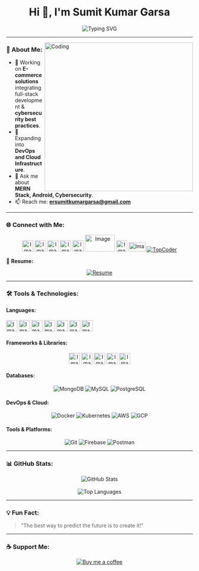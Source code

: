 <h1 align="center">Hi 👋, I'm Sumit Kumar Garsa</h1>

<p align="center">
  <img src="https://readme-typing-svg.demolab.com?font=Fira+Code&weight=500&size=22&pause=1000&color=3A77F7&background=FFFFFF00&center=true&vCenter=true&width=440&lines=Full-Stack+Developer;Android+Developer;Cybersecurity+Enthusiast;Always+Learning%F0%9F%93%9A" alt="Typing SVG" />
</p>

---

<img align="right" alt="Coding" width="400" src="https://cdn.dribbble.com/users/1162077/screenshots/3848914/programmer.gif">

### 🚀 About Me:
- 🔭 Working on **E-commerce solutions** integrating full-stack development & **cybersecurity best practices**.  
- 🌱 Expanding into **DevOps and Cloud Infrastructure**.  
- 💬 Ask me about **MERN Stack, Android, Cybersecurity**.  
- 📫 Reach me: **ersumitkumargarsa@gmail.com**  

---

### 🌐 Connect with Me:
<p align="center">
  <a href="https://twitter.com/sumitkumargarsa"><img width="30" height="30" alt="Image" src="https://github.com/user-attachments/assets/c3e0fa34-4e5e-47f9-87df-270b68077851" /></a>
  <a href="https://linkedin.com/in/sumitkumargarsa"><img width="30" height="30" alt="Image" src="https://github.com/user-attachments/assets/5f3a039d-ad3e-46d7-bb3e-3a6dbec40b09" /></a>
  <a href="https://kaggle.com/sumitkumargarsa"><img width="30" height="30" alt="Image" src="https://github.com/user-attachments/assets/e4f32ed2-34ff-4439-a11e-6251159d4e93" /></a>
  <a href="https://instagram.com/sumitkumargarsa"><img width="30" height="30" alt="Image" src="https://github.com/user-attachments/assets/a2c5a4c6-d86c-4b1d-a2d7-e369ada4ece5" /></a>
  <a href="https://www.youtube.com/c/er.sumitkumargarsa"><img width="30" height="30" alt="Image" src="https://github.com/user-attachments/assets/b2a70354-a298-48e5-b4a9-e587d4979f76" /></a>
  <a href="https://www.codechef.com/users/sumitkumargarsa"><img width="80" height="45" alt="Image" src="https://github.com/user-attachments/assets/3e9f0424-a156-4c43-b138-dcd3e28efd21" /></a>
  <a href="https://www.leetcode.com/sumitkumargarsa"><img width="30" height="30" alt="Image" src="https://github.com/user-attachments/assets/01660ca4-d77e-4001-9dbd-65988744cddc" /></a>
  <a href="https://auth.geeksforgeeks.org/user/sumitkumargarsa"><img width="45" height="25" alt="Image" src="https://github.com/user-attachments/assets/ce0257f5-4e2f-4d91-b10d-8c0459690e1b" /></a>
  <a href="https://www.topcoder.com/members/sumitkumargarsa"><img src="https://img.shields.io/badge/TopCoder-000000?style=for-the-badge&logo=topcoder&logoColor=white" alt="TopCoder"></a>
</p>

📒 **Resume:**  
<p align="center">
  <a href="https://drive.google.com/drive/folders/1JmMf8RgtC6jrLtxF4GfQy9tJTavpQcfB"><img src="https://img.shields.io/badge/Resume-View-blue?style=for-the-badge&logo=readthedocs&logoColor=white" alt="Resume"></a>
</p>

---

### 🛠️ Tools & Technologies:

#### Languages:
  <img width="30" height="30" alt="Image" src="https://github.com/user-attachments/assets/b341650f-7101-4d62-a021-8aea442025dc" />
  <img width="30" height="30" alt="Image" src="https://github.com/user-attachments/assets/a36b51f5-66fe-4809-88c9-8051fa2a4f06" />
  <img width="30" height="30" alt="Image" src="https://github.com/user-attachments/assets/299f631e-6853-479f-ac36-45dc93428ee8" />
  <img width="30" height="30" alt="Image" src="https://github.com/user-attachments/assets/6d05b46d-649a-4beb-bfb0-8818ece1a37d" />
<img width="30" height="30" alt="Image" src="https://github.com/user-attachments/assets/1907fcf1-273e-4fa5-abe5-e03e6511bd2e" />
<img width="30" height="30" alt="Image" src="https://github.com/user-attachments/assets/16cf1565-50c6-4d32-81bf-114f295828df" />
  <img width="30" height="30" alt="Image" src="https://github.com/user-attachments/assets/e9134016-d08e-49a7-952c-3664adefb319" />

#### Frameworks & Libraries:
<p align="center">
  <img width="30" height="30" alt="Image" src="https://github.com/user-attachments/assets/a150b4f1-284e-4d4f-8ebc-0e0fc6439b45" />
  <img width="30" height="30" alt="Image" src="https://github.com/user-attachments/assets/9af40a8a-2b18-4543-ba9c-672179bb5b02" />
  <img width="30" height="30" alt="Image" src="https://github.com/user-attachments/assets/3f889bd3-b028-40b1-a4bc-bed652feb4d2" />
  <img width="30" height="30" alt="Image" src="https://github.com/user-attachments/assets/b8b0a9a0-2733-4dbd-8f19-b42ce56d1b79" />
<img width="30" height="30" alt="Image" src="https://github.com/user-attachments/assets/fc85467f-9612-4f95-974e-aa5ec5bb2753" />
</p>

#### Databases:
<p align="center">
  <img src="https://img.shields.io/badge/MongoDB-47A248?style=for-the-badge&logo=mongodb&logoColor=white" alt="MongoDB">
  <img src="https://img.shields.io/badge/MySQL-00A6D5?style=for-the-badge&logo=mysql&logoColor=white" alt="MySQL">
  <img src="https://img.shields.io/badge/PostgreSQL-336791?style=for-the-badge&logo=postgresql&logoColor=white" alt="PostgreSQL">
</p>

#### DevOps & Cloud:
<p align="center">
  <img src="https://img.shields.io/badge/Docker-2496ED?style=for-the-badge&logo=docker&logoColor=white" alt="Docker">
  <img src="https://img.shields.io/badge/Kubernetes-326CE5?style=for-the-badge&logo=kubernetes&logoColor=white" alt="Kubernetes">
  <img src="https://img.shields.io/badge/AWS-FF9900?style=for-the-badge&logo=amazon-aws&logoColor=white" alt="AWS">
  <img src="https://img.shields.io/badge/GCP-4285F4?style=for-the-badge&logo=googlecloud&logoColor=white" alt="GCP">
</p>

#### Tools & Platforms:
<p align="center">
  <img src="https://img.shields.io/badge/Git-F05033?style=for-the-badge&logo=git&logoColor=white" alt="Git">
  <img src="https://img.shields.io/badge/Firebase-FFCA28?style=for-the-badge&logo=firebase&logoColor=black" alt="Firebase">
  <img src="https://img.shields.io/badge/Postman-FF6C37?style=for-the-badge&logo=postman&logoColor=white" alt="Postman">
</p>

---

### 📊 GitHub Stats:
<p align="center">
  <img src="https://github-readme-stats.vercel.app/api?username=sumitkumargarsa&show_icons=true&theme=radical" alt="GitHub Stats">
  <br/><br/>
  <img src="https://github-readme-stats.vercel.app/api/top-langs/?username=sumitkumargarsa&layout=compact&theme=radical" alt="Top Languages">
</p>

---

### 💡 Fun Fact:
> "The best way to predict the future is to create it!"

---

### ☕ Support Me:
<p align="center">
  <a href="https://buymeacoffee.com/sumitkumargarsa" target="_blank">
    <img src="https://img.shields.io/badge/Buy%20me%20a%20coffee-FFDD00?style=for-the-badge&logo=buymeacoffee&logoColor=000000" alt="Buy me a coffee">
  </a>
</p>
